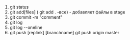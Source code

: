 1. git status
2. git add[files] ( git add . -все) - добавляет файлы в stage
3. git commit -m "comment"
4. git log
5. git log --oneline
6. git push [replink] [branchname] git push origin master
